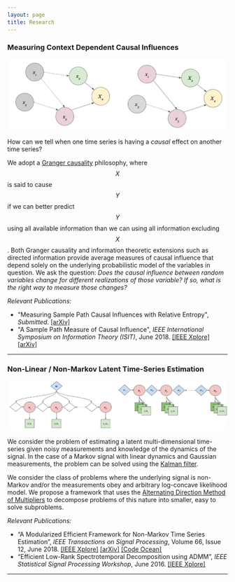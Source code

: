 ```yaml
---
layout: page
title: Research
---
```


### Measuring Context Dependent Causal Influences

![Time-Varying Causality](https://raw.githubusercontent.com/gabeschamberg/gabeschamberg.github.io/master/imgs/causality5.png)

How can we tell when one time series is having a *causal* effect on another time series?

We adopt a [Granger causality](http://www.scholarpedia.org/article/Granger_causality) philosophy, where $$X$$ is said to cause $$Y$$ if we can better predict $$Y$$ using all available information than we can using all information excluding $$X$$. Both Granger causality and information theoretic extensions such as directed information provide average measures of causal influence that depend solely on the underlying probabilistic model of the variables in question. We ask the question: *Does the causal influence between random variables change for different realizations of those variable? If so, what is the right way to measure those changes?*

*Relevant Publications:*
- "Measuring Sample Path Causal Influences with Relative Entropy", *Submitted*.
[[arXiv]](https://arxiv.org/abs/1810.05250)
- "A Sample Path Measure of Causal Influence", *IEEE International Symposium on Information Theory (ISIT)*, June 2018.
[[IEEE Xplore]](https://ieeexplore.ieee.org/document/8437627/)
[[arXiv]](https://arxiv.org/abs/1805.03333)

-----

### Non-Linear / Non-Markov Latent Time-Series Estimation

![Non-Linear/Non-Markov Problems](https://raw.githubusercontent.com/gabeschamberg/gabeschamberg.github.io/master/imgs/nonmarkov_nonlin_sig.png)

We consider the problem of estimating a latent multi-dimensional time-series given noisy measurements and knowledge of the dynamics of the signal. In the case of a Markov signal with linear dynamics and Gaussian measurements, the problem can be solved using the [Kalman filter](https://en.wikipedia.org/wiki/Kalman_filter).

We consider the class of problems where the underlying signal is non-Markov and/or the measurements obey and arbitrary log-concave likelihood model. We propose a framework that uses the [Alternating Direction Method of Multipliers](http://stanford.edu/~boyd/admm.html) to decompose problems of this nature into smaller, easy to solve subproblems.

*Relevant Publications:*
- “A Modularized Efficient Framework for
Non-Markov Time Series Estimation”, *IEEE Transactions on Signal Processing*, Volume 66, Issue 12, June 2018.
[[IEEE Xplore]](https://ieeexplore.ieee.org/document/8259364/)
[[arXiv]](https://arxiv.org/abs/1706.04685)
[[Code Ocean]](https://codeocean.com/2018/01/16/a-modularized-efficient-framework-for-non-markov-time-series-estimation/)
- “Efficient Low-Rank Spectrotemporal Decomposition using ADMM”, *IEEE Statistical Signal Processing Workshop*, June 2016.
[[IEEE Xplore]](http://ieeexplore.ieee.org/document/7551797/)

-----